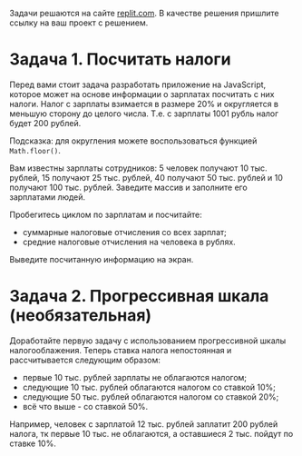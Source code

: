 Задачи решаются на сайте [replit.com](https://replit.com). В качестве решения пришлите ссылку на ваш проект с решением.

# Задача 1. Посчитать налоги

Перед вами стоит задача разработать приложение на JavaScript, которое может на основе информации о зарплатах посчитать с них налоги. Налог с зарплаты взимается в размере 20% и округляется в меньшую сторону до целого числа. Т.е. с зарплаты 1001 рубль налог будет 200 рублей. 

Подсказка: для округления можете воспользоваться функцией `Math.floor()`.

Вам известны зарплаты сотрудников: 5 человек получают 10 тыс. рублей, 15 получают 25 тыс. рублей, 40 получают 50 тыс. рублей и 10 получают 100 тыс. рублей. Заведите массив и заполните его зарплатами людей.

Пробегитесь циклом по зарплатам и посчитайте:
* суммарные налоговые отчисления со всех зарплат;
* средние налоговые отчисления на человека в рублях.

Выведите посчитанную информацию на экран.

# Задача 2. Прогрессивная шкала (необязательная)

Доработайте первую задачу с использованием прогрессивной шкалы налогооблажения. Теперь ставка налога непостоянная и рассчитывается следующим образом:
* первые 10 тыс. рублей зарплаты не облагаются налогом;
* следующие 10 тыс. рублей облагаются налогом со ставкой 10%;
* следующие 50 тыс. рублей облагаются налогом со ставкой 20%;
* всё что выше - со ставкой 50%.

Например, человек с зарплатой 12 тыс. рублей заплатит 200 рублей налога, тк первые 10 тыс. не облагаются, а оставшиеся 2 тыс. пойдут по ставке 10%.
